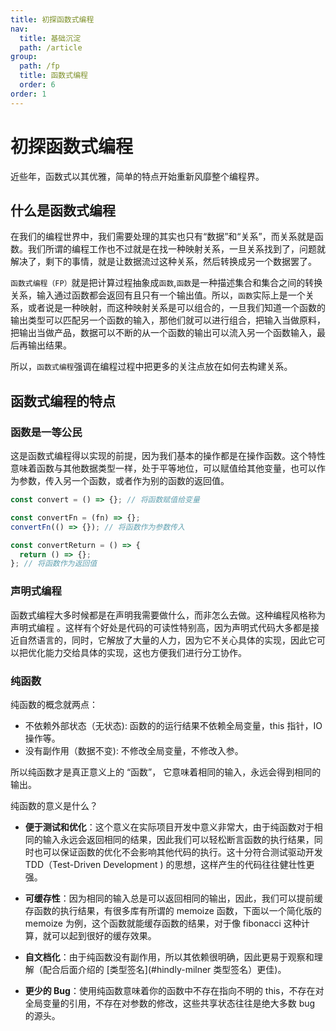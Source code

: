 ```yaml
---
title: 初探函数式编程
nav:
  title: 基础沉淀
  path: /article
group:
  path: /fp
  title: 函数式编程
  order: 6
order: 1
---
```


# 初探函数式编程

近些年，函数式以其优雅，简单的特点开始重新风靡整个编程界。

## 什么是函数式编程

在我们的编程世界中，我们需要处理的其实也只有“数据”和“关系”，而关系就是函数。我们所谓的编程工作也不过就是在找一种映射关系，一旦关系找到了，问题就解决了，剩下的事情，就是让数据流过这种关系，然后转换成另一个数据罢了。

`函数式编程（FP）`就是把计算过程抽象成`函数`,`函数`是一种描述集合和集合之间的转换关系，输入通过函数都会返回有且只有一个输出值。所以，`函数`实际上是一个关系，或者说是一种映射，而这种映射关系是可以组合的，一旦我们知道一个函数的输出类型可以匹配另一个函数的输入，那他们就可以进行组合，把输入当做原料，把输出当做产品，数据可以不断的从一个函数的输出可以流入另一个函数输入，最后再输出结果。

所以，`函数式编程`强调在编程过程中把更多的关注点放在如何去构建关系。

## 函数式编程的特点

### 函数是一等公民

这是函数式编程得以实现的前提，因为我们基本的操作都是在操作函数。这个特性意味着函数与其他数据类型一样，处于平等地位，可以赋值给其他变量，也可以作为参数，传入另一个函数，或者作为别的函数的返回值。

```js
const convert = () => {}; // 将函数赋值给变量

const convertFn = (fn) => {};
convertFn(() => {}); // 将函数作为参数传入

const convertReturn = () => {
  return () => {};
}; // 将函数作为返回值
```

### 声明式编程

函数式编程大多时候都是在声明我需要做什么，而非怎么去做。这种编程风格称为 声明式编程 。这样有个好处是代码的可读性特别高，因为声明式代码大多都是接近自然语言的，同时，它解放了大量的人力，因为它不关心具体的实现，因此它可以把优化能力交给具体的实现，这也方便我们进行分工协作。

### 纯函数

纯函数的概念就两点：

- 不依赖外部状态（无状态): 函数的的运行结果不依赖全局变量，this 指针，IO 操作等。
- 没有副作用（数据不变): 不修改全局变量，不修改入参。

所以纯函数才是真正意义上的 “函数”， 它意味着相同的输入，永远会得到相同的输出。

纯函数的意义是什么？

- **便于测试和优化**：这个意义在实际项目开发中意义非常大，由于纯函数对于相同的输入永远会返回相同的结果，因此我们可以轻松断言函数的执行结果，同时也可以保证函数的优化不会影响其他代码的执行。这十分符合测试驱动开发 TDD（Test-Driven Development ) 的思想，这样产生的代码往往健壮性更强。

- **可缓存性**：因为相同的输入总是可以返回相同的输出，因此，我们可以提前缓存函数的执行结果，有很多库有所谓的 memoize 函数，下面以一个简化版的 memoize 为例，这个函数就能缓存函数的结果，对于像 fibonacci 这种计算，就可以起到很好的缓存效果。

- **自文档化**：由于纯函数没有副作用，所以其依赖很明确，因此更易于观察和理解（配合后面介绍的 [类型签名](#hindly-milner 类型签名）更佳)。

- **更少的 Bug**：使用纯函数意味着你的函数中不存在指向不明的 this，不存在对全局变量的引用，不存在对参数的修改，这些共享状态往往是绝大多数 bug 的源头。
